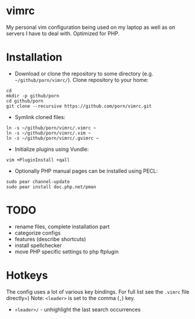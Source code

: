 # vimrc

My personal vim configuration being used on my laptop as well as on servers I
have to deal with. Optimized for PHP.

# Installation

* Download or clone the repository to some directory (e.g. `~/github/porn/vimrc/`).
Clone repository to your home:

```
cd
mkdir -p github/porn
cd github/porn
git clone --recursive https://github.com/porn/vimrc.git
```

* Symlink cloned files:

```
ln -s ~/github/porn/vimrc/.vimrc ~
ln -s ~/github/porn/vimrc/.vim ~
ln -s ~/github/porn/vimrc/.gvimrc ~
```

* Initialize plugins using Vundle:

```
vim +PluginInstall +qall
```

* Optionally PHP manual pages can be installed using PECL:

```
sudo pear channel-update
sudo pear install doc.php.net/pman
```

# TODO
 - rename files, complete installation part
 - categorize configs
 - features (describe <Fx> shortcuts)
 - install spellchecker
 - move PHP specific settings to php ftplugin

# Hotkeys

The config uses a lot of various key bindings. For full list see the `.vimrc` file directly=)
Note: `<leader>` is set to the comma (`,`) key.

 - `<leader>/` - unhighlight the last search occurrences
